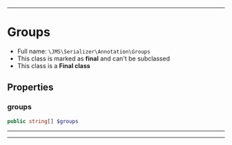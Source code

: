 ***

# Groups

* Full name: `\JMS\Serializer\Annotation\Groups`
* This class is marked as **final** and can't be subclassed
* This class is a **Final class**

## Properties

### groups

```php
public string[] $groups
```

***



***

